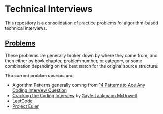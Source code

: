 # Technical Interviews

This repository is a consolidation of practice problems for algorithm-based technical interviews.

## [Problems](https://github.com/eander01/InterviewPrep/tree/main/Problems)

These problems are generally broken down by where they come from, and then either by book chapter, problem number, or category, or some combination depending on the best match for the original source structure.

The current problem sources are:

* Algorithm Patterns generally coming from [14 Patterns to Ace Any Coding Interview Question](https://hackernoon.com/14-patterns-to-ace-any-coding-interview-question-c5bb3357f6ed)
* [Cracking the Coding Interview](https://www.amazon.com/Cracking-Coding-Interview-Programming-Questions/dp/0984782850) by [Gayle Laakmann McDowell](https://www.gayle.com/)
* [LeetCode](https://leetcode.com/problemset/all/)
* [Project Euler](https://projecteuler.info/problems)
